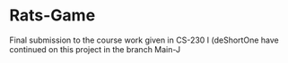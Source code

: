 # Rats-Game

Final submission to the course work given in CS-230
I (deShortOne have continued on this project in the branch Main-J

